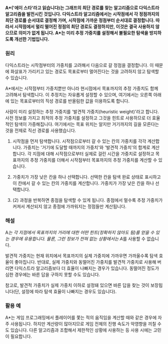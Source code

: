#### A*('에이 스타'라고 읽습니다)는 그래프의 최단 경로를 찾는 알고리즘으로 다익스트라 알고리즘을 발전시킨 것입니다. 다익스트라 알고리즘에서는 시작점에서 각 정점까지의 최단 경로를 순서대로 결정해 가며, 시작점에 가까운 정점부터 순서대로 결정합니다. 따라서 시작점에서 멀리 떨어진 정점의 최단 경로도 결정하지만, 이것은 결국 사용하지 않으므로 의미가 없게 됩니다. A*는 미리 추정 가중치를 설정해서 불필요한 탐색을 방지하도록 개선한 기법입니다.

### 원리

다익스트라는 시작점부터의 가중치를 고려해서 다음으로 갈 정점을 결정합니다. 이 때문에 화살표가 가리키고 있는 경로도 목표로부터 멀어진다는 것을 고려하지 않고 탐색할 수 있습니다.

A*에서는 시작점부터 가중치뿐만 아니라 현시점에서 목표까지의 추정 가중치도 함께 고려해서 탐색합니다. 이 추정치는 자유롭게 설정할 수 있으며, 여기에서는 오른쪽 아래에 있는 목표로부터의 직성 경로를 반올림한 값을 이용하도록 합니다.

사람이 미리 설정하는 추정 가중치를 '발견적 가중치(heuristic weight)'라고 합니다. 사전 정보를 가지고 최적의 추정 가중치를 설정하고 그것을 힌트로 사용하므로 더 효율적인 탐색이 가증해집니다. 여기에서는 목표 위치는 알지만 거기까지의 길을 모른다는 것을 전제로 직선 경로를 사용했습니다.

1. 시작점을 먼저 탐색합니다. 시작점으로부터 갈 수 있는 칸의 가중치를 각각 계산합니다. 가중치는 '거기에 도달할 때까지의 가중치'와 '발견적 가중치'의 합계로 계산합니다.
각 지점에 대해 시작점으로부터 실제로 걸린 시간을 가중치로 설정하고 목표까지의 추정 가중치를 더해서 시작점부터 목표까지의 추정 가중치를 계산할 수 있습니다.

2. 가중치가 가장 낮은 칸을 하나 선택합니다. 선택한 칸을 탐색 완료 상태로 표시하고 이 칸에서 갈 수 있는 칸의 가중치를 계산합니다. 가중치가 가장 낮은 칸을 하나 선택합니다.

3. (2) 과정을 반복하면 종점을 탐색할 수 있게 됩니다. 종점에서 멀수록 추정 가중치가 커져서 계산되지 않고 종점에 가까워지는 정점들만 계산됩니다.

### 해설

A*는 각 지점에서 목표까지의 거리에 대한 어떤 힌트(정확하지 않아도 됨)를 얻을 수 있는 경우에 유용합니다. 물론, 그런 정보가 전혀 없는 상황에서는 A*를 사용할 수 없습니다.

발견적 가중치는 현재 위치에서 목표까지의 실제 가중치에 가까우면 가까울수록 탐색 효율이 좋아집니다. 반대로, 실제 가중치와 동떨어진 가중치를 발견적 가중치로 사용해 버리면 다익스트라 알고리즘보다 더 효율이 나빠지는 경우가 있습니다. 동떨어진 정도가 심한 경우에는 바른 답을 구하지 못할 수도 있습니다.

참고로, 발견적 가중치가 실제 가중치 이하로 설정돼 있으면 바른 답을 찾는 것이 보장됩니다(단, 설정에 따라 탐색 효율이 나빠지는 경우도 있습니다).

### 활용 예

A*는 게임 프로그래밍에서 플레이어를 쫓는 적의 움직임을 계산할 때와 같은 경우에 자주 사용됩니다. 하지만 계산량이 많아지므로 게임 전체의 진행 속도가 악영향을 끼칠 수도 있습니다. 다른 알고리즘과 조합해서 제한적인 상황에 사용하는 등 사용 시에는 고민이 필요합니다.
